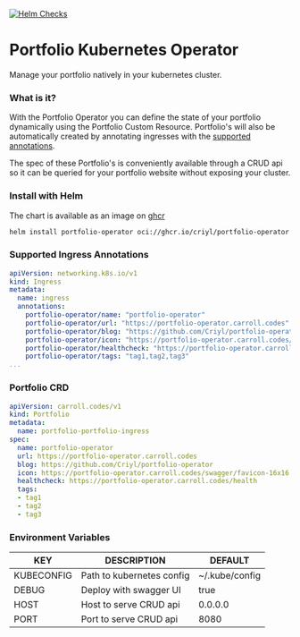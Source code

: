 [![Helm Checks](https://github.com/Criyl/portfolio-operator/actions/workflows/ci.yaml/badge.svg)](https://github.com/Criyl/portfolio-operator/actions/workflows/ci.yaml)
# Portfolio Kubernetes Operator
Manage your portfolio natively in your kubernetes cluster. 

### What is it?
With the Portfolio Operator you can define the state of your portfolio dynamically using the Portfolio Custom Resource. Portfolio's will also be automatically created by annotating ingresses with the [supported annotations](#supported-ingress-annotations). 

The spec of these Portfolio's is conveniently available through a CRUD api so it can be queried for your portfolio website without exposing your cluster. 

### Install with Helm
The chart is available as an image on [ghcr](https://github.com/Criyl/portfolio-operator/pkgs/container/portfolio-operator)
```bash
helm install portfolio-operator oci://ghcr.io/criyl/portfolio-operator
```

### Supported Ingress Annotations
```yaml
apiVersion: networking.k8s.io/v1
kind: Ingress
metadata:
  name: ingress
  annotations:
    portfolio-operator/name: "portfolio-operator"
    portfolio-operator/url: "https://portfolio-operator.carroll.codes"
    portfolio-operator/blog: "https://github.com/Criyl/portfolio-operator"
    portfolio-operator/icon: "https://portfolio-operator.carroll.codes/swagger/favicon-16x16.png"
    portfolio-operator/healthcheck: "https://portfolio-operator.carroll.codes/health"
    portfolio-operator/tags: "tag1,tag2,tag3"
...
```

### Portfolio CRD
```yaml
apiVersion: carroll.codes/v1
kind: Portfolio
metadata:
  name: portfolio-portfolio-ingress
spec:
  name: portfolio-operator
  url: https://portfolio-operator.carroll.codes
  blog: https://github.com/Criyl/portfolio-operator
  icon: https://portfolio-operator.carroll.codes/swagger/favicon-16x16.png
  healthcheck: https://portfolio-operator.carroll.codes/health
  tags:
  - tag1
  - tag2
  - tag3
```

### Environment Variables
| KEY        | DESCRIPTION               | DEFAULT        |
| ---------- | ------------------------- | -------------- |
| KUBECONFIG | Path to kubernetes config | ~/.kube/config |
| DEBUG      | Deploy with swagger UI    | true           |
| HOST       | Host to serve CRUD api    | 0.0.0.0        |
| PORT       | Port to serve CRUD api    | 8080           |
